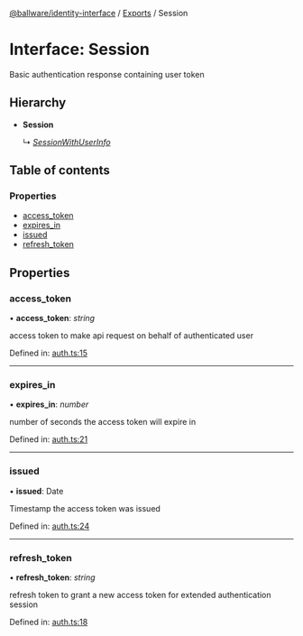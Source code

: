[@ballware/identity-interface](../README.md) / [Exports](../modules.md) / Session

# Interface: Session

Basic authentication response containing user token

## Hierarchy

* **Session**

  ↳ [*SessionWithUserInfo*](sessionwithuserinfo.md)

## Table of contents

### Properties

- [access\_token](session.md#access_token)
- [expires\_in](session.md#expires_in)
- [issued](session.md#issued)
- [refresh\_token](session.md#refresh_token)

## Properties

### access\_token

• **access\_token**: *string*

access token to make api request on behalf of authenticated user

Defined in: [auth.ts:15](https://github.com/ballware/ballware-client/blob/c28ad0b/packages/identity-interface/src/auth.ts#L15)

___

### expires\_in

• **expires\_in**: *number*

number of seconds the access token will expire in

Defined in: [auth.ts:21](https://github.com/ballware/ballware-client/blob/c28ad0b/packages/identity-interface/src/auth.ts#L21)

___

### issued

• **issued**: Date

Timestamp the access token was issued

Defined in: [auth.ts:24](https://github.com/ballware/ballware-client/blob/c28ad0b/packages/identity-interface/src/auth.ts#L24)

___

### refresh\_token

• **refresh\_token**: *string*

refresh token to grant a new access token for extended authentication session

Defined in: [auth.ts:18](https://github.com/ballware/ballware-client/blob/c28ad0b/packages/identity-interface/src/auth.ts#L18)
